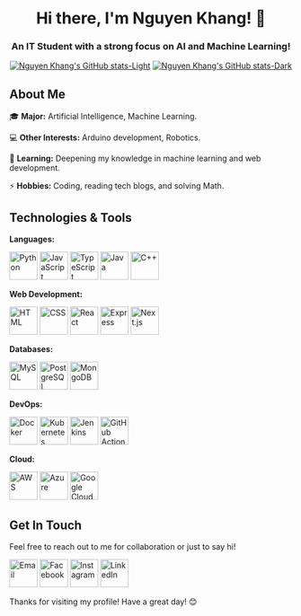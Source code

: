 <div align="center">
  
# Hi there, I'm Nguyen Khang! 👋

### An IT Student with a strong focus on AI and Machine Learning!

[![Nguyen Khang's GitHub stats-Light](https://github-readme-stats.vercel.app/api?username=khangronky&show_icons=true&theme=shadow_blue#gh-light-mode-only)](https://github.com/anuraghazra/github-readme-stats#gh-light-mode-only)
[![Nguyen Khang's GitHub stats-Dark](https://github-readme-stats.vercel.app/api?username=khangronky&show_icons=true&theme=radical#gh-dark-mode-only)](https://github.com/anuraghazra/github-readme-stats#gh-dark-mode-only)

</div>

## About Me

🎓 **Major:** Artificial Intelligence, Machine Learning.

💻 **Other Interests:** Arduino development, Robotics.

🌱 **Learning:** Deepening my knowledge in machine learning and web development.

⚡ **Hobbies:** Coding, reading tech blogs, and solving Math.

## Technologies & Tools

**Languages:**

<a href="https://www.python.org/"><img src="https://cdn.jsdelivr.net/npm/devicon/icons/python/python-original.svg" alt="Python" width="50" height="50"/></a>
<a href="https://www.javascript.com/"><img src="https://cdn.jsdelivr.net/npm/devicon/icons/javascript/javascript-original.svg" alt="JavaScript" width="50" height="50"/></a>
<a href="https://www.typescriptlang.org/"><img src="https://cdn.jsdelivr.net/npm/devicon/icons/typescript/typescript-original.svg" alt="TypeScript" width="50" height="50"/></a>
<a href="https://www.java.com/"><img src="https://cdn.jsdelivr.net/npm/devicon/icons/java/java-original.svg" alt="Java" width="50" height="50"/></a>
<a href="https://isocpp.org/"><img src="https://cdn.jsdelivr.net/npm/devicon/icons/cplusplus/cplusplus-original.svg" alt="C++" width="50" height="50"/></a>

**Web Development:**

<a href="https://developer.mozilla.org/en-US/docs/Web/HTML"><img src="https://cdn.jsdelivr.net/npm/devicon/icons/html5/html5-original.svg" alt="HTML" width="50" height="50"/></a>
<a href="https://developer.mozilla.org/en-US/docs/Web/CSS"><img src="https://cdn.jsdelivr.net/npm/devicon/icons/css3/css3-original.svg" alt="CSS" width="50" height="50"/></a>
<a href="https://reactjs.org/"><img src="https://cdn.jsdelivr.net/npm/devicon/icons/react/react-original.svg" alt="React" width="50" height="50"/></a>
<a href="https://expressjs.com/"><img src="https://cdn.jsdelivr.net/npm/devicon/icons/express/express-original.svg" alt="Express" width="50" height="50"/></a>
<a href="https://nextjs.org/"><img src="https://cdn.jsdelivr.net/npm/devicon/icons/nextjs/nextjs-original.svg" alt="Next.js" width="50" height="50"/></a>

**Databases:**

<a href="https://www.mysql.com/"><img src="https://cdn.jsdelivr.net/npm/devicon/icons/mysql/mysql-original.svg" alt="MySQL" width="50" height="50"/></a>
<a href="https://www.postgresql.org/"><img src="https://cdn.jsdelivr.net/npm/devicon/icons/postgresql/postgresql-original.svg" alt="PostgreSQL" width="50" height="50"/></a>
<a href="https://www.mongodb.com/"><img src="https://cdn.jsdelivr.net/npm/devicon/icons/mongodb/mongodb-original.svg" alt="MongoDB" width="50" height="50"/></a>

**DevOps:**

<a href="https://www.docker.com/"><img src="https://cdn.jsdelivr.net/npm/devicon/icons/docker/docker-original.svg" alt="Docker" width="50" height="50"/></a>
<a href="https://kubernetes.io/"><img src="https://cdn.jsdelivr.net/npm/devicon/icons/kubernetes/kubernetes-plain.svg" alt="Kubernetes" width="50" height="50"/></a>
<a href="https://www.jenkins.io/"><img src="https://cdn.jsdelivr.net/npm/devicon/icons/jenkins/jenkins-original.svg" alt="Jenkins" width="50" height="50"/></a>
<a href="https://github.com/features/actions"><img src="https://cdn.jsdelivr.net/npm/devicon/icons/github/github-original.svg" alt="GitHub Actions" width="50" height="50"/></a>

**Cloud:**

<a href="https://aws.amazon.com/"><img src="https://cdn.jsdelivr.net/npm/devicon/icons/amazonwebservices/amazonwebservices-original.svg" alt="AWS" width="50" height="50"/></a>
<a href="https://azure.microsoft.com/"><img src="https://cdn.jsdelivr.net/npm/devicon/icons/azure/azure-original.svg" alt="Azure" width="50" height="50"/></a>
<a href="https://cloud.google.com/"><img src="https://cdn.jsdelivr.net/npm/devicon/icons/googlecloud/googlecloud-original.svg" alt="Google Cloud" width="50" height="50"/></a>

## Get In Touch

Feel free to reach out to me for collaboration or just to say hi!

<a href="mailto:nguyengiakhang646@gmail.com"><img src="https://github.com/user-attachments/assets/1d4a0a41-76fd-4d05-b38d-9e6c82459a5f" alt="Email" width="50" height="50"/></a>
<a href="https://facebook.com/khangronky"><img src="https://github.com/user-attachments/assets/b24fd000-d0ee-4ef2-97ef-f232fa933646" alt="Facebook" width="50" height="50"/></a>
<a href="https://instagram.com/khangronky"><img src="https://github.com/user-attachments/assets/99f7503c-de54-47d7-a667-83509cc1c873" alt="Instagram" width="50" height="50"/></a>
<a href="https://www.linkedin.com/in/khangronky"><img src="https://github.com/user-attachments/assets/c67721e3-8b86-4d52-ac01-e96690ec9e19" alt="LinkedIn" width="50" height="50"/></a>

Thanks for visiting my profile! Have a great day! 😊

